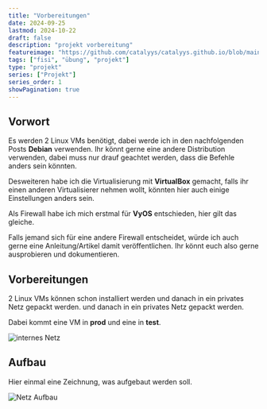 ```yaml
---
title: "Vorbereitungen"
date: 2024-09-25
lastmod: 2024-10-22
draft: false
description: "projekt vorbereitung"
featureimage: "https://github.com/catalyys/catalyys.github.io/blob/main/assets/azubi_umgebung_setup.svg?raw=true"
tags: ["fisi", "übung", "projekt"]
type: "projekt"
series: ["Projekt"]
series_order: 1
showPagination: true
---
```



## Vorwort

Es werden 2 Linux VMs benötigt, dabei werde ich in den nachfolgenden Posts **Debian** verwenden. Ihr könnt gerne eine andere Distribution verwenden, dabei muss nur drauf geachtet werden, dass die Befehle anders sein könnten.

Desweiteren habe ich die Virtualisierung mit **VirtualBox** gemacht, falls ihr einen anderen Virtualisierer nehmen wollt, könnten hier auch einige Einstellungen anders sein.

Als Firewall habe ich mich erstmal für **VyOS** entschieden, hier gilt das gleiche.

Falls jemand sich für eine andere Firewall entscheidet, würde ich auch gerne eine Anleitung/Artikel damit veröffentlichen. Ihr könnt euch also gerne ausprobieren und dokumentieren.

## Vorbereitungen

2 Linux VMs können schon installiert werden und danach in ein privates Netz gepackt werden. und danach in ein privates Netz gepackt werden.

Dabei kommt eine VM in **prod** und eine in **test**.

![internes Netz](azubi_projekt_server.png "Einstellung in VirtualBox")

## Aufbau

Hier einmal eine Zeichnung, was aufgebaut werden soll.

![Netz Aufbau](azubi_umgebung_setup.svg "Netz Aufbau")


